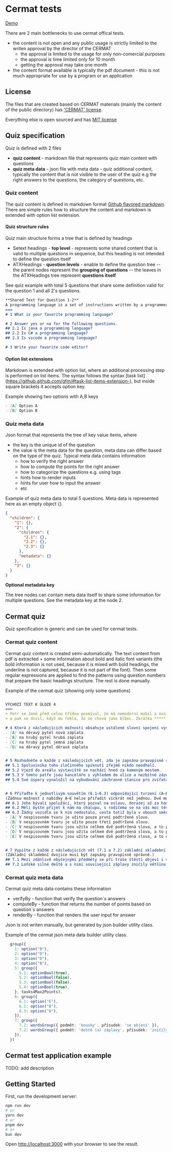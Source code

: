 # Cermat tests

[Demo](https://rsamec.github.io/cermat)

There are 2 main bottlenecks to use cermat offical tests.

- the content is not open and any public usage is strictly limited to the writen approval by the director of the CERMAT
  - the approval is limited to the usage for only non-comercial purposes  
  - the approval is time limited only for 10 month
  - getting the approval may take one month
- the content format available is typically the pdf document - this is not much appropriate for use by a program or an application

## License

The files that are created based on CERMAT materials (mainly the content of the public directory) has ['CERMAT' license](https://prijimacky.cermat.cz/files/files/CZVV_pravidla-vyuziti-webstrankyn.pdf).

Everything else is open sourced and has [MIT license](LICENSE.md)


## Quiz specification

Quiz is defined with 2 files
- **quiz content** - markdown file that represents quiz main content with questions
- **quiz meta data** - json file with meta data - quiz additional content, typically the content that is not visible to the user of the quiz e.g the right answers to the questions, the category of questions, etc.

### Quiz content

The quiz content is defined in markdown format [Github flavored markdown](https://github.github.com/gfm). There are simple rules how to structure the content and markdown is extended with option list extension.


#### Quiz structure rules

Quiz main structure forms a tree that is defined by headings
- Setext headings - **top level** - represents some shared content that is valid to multiple questions in sequence, but this heading is not intended to define the question itself
- ATXHeadings - **question levels** - enable to define the question tree
-- the parent nodes represent the **grouping of questions**
-- the leaves in the ATXHeadings tree represent **questions itself**

See quiz example with total 5 questions that share some definition valid for the question 1 and all 2's questions.


```md
**Shared Text for Question 1-2**
A programming language is a set of instructions written by a programmer to deliver instructions to the computer to perform and accomplish a task.
===
# 1 What is your favorite programming language?

# 2 Answer yes or no for the following questions.
## 2.1 Is java a programming language?
## 2.2 Is C# a programming language?
## 2.3 Is vscode a programming language?

# 3 Write your favorite code editor?
```

#### Option list extensions
Markdown is extended with option list, where an additional processing step is performed on list items. The syntax follows the syntax [task list] (https://github.github.com/gfm/#task-list-items-extension-), but inside square brackets it accepts option key.

Example showing two options with A,B keys

```md
- [A] Option A
- [B] Option B
```

### Quiz meta data

Json format that represents the tree of key value items, where
- the key is the unique id of the question
- the value is the meta data for the question, meta data can differ based on the type of the quiz. Typical meta data contains information
  - how to verify the right answer
  - how to compute the points for the right answer
  - how to categorize the questions e.g. using tags
  - hints how to render inputs
  - hints for user how to input the answer
  - etc

Example of quiz meta data to total 5 questions. Meta data is represented here as an empty object {}.

```json
{
  "children": {
    "1": {},
    "2": {
      "children": {
        "2.1": {},
        "2.2": {},
        "2.3": {}
      },
      "metadata": {}
    },
    "3": {}
  }
}
```
**Optional metadata key**

The tree nodes can contain meta data itself to share some information for multiple questions. See the metadata key at the node 2. 


## Cermat quiz

Quiz specification is generic and can be used for cermat tests.

### Cermat quiz content
Cermat quiz content is created semi-automatically. The text content from pdf is extracted + some information about bold and italic font variants (the bold information is not used, because it is mixed with bold headings, the underline is not captured, because it is not part of the font). Then some regular expressions are applied to find the patterns using question numbers that prepare the basic headings structure. The rest is done manually.


Example of the cermat quiz (showing only some questions)

```md

VÝCHOZÍ TEXT K ÚLOZE 4
===
> Petr se Janě před celou třídou posmíval, že má nemoderní mobil a nosí hnusné oblečení,
> a pak se divil, když mu řekla, že se chová jako blbec. Zkrátka *****.

# 4 Která z následujících možností obsahuje ustálené slovní spojení vystihující situaci ve výchozím textu, a patří tedy na vynechané místo (*****) v textu?
- [A] na děravý pytel nová záplata
- [B] na hrubý pytel hrubá záplata
- [C] na hrubý pytel jemná záplata
- [D] na děravý pytel děravá záplata


# 5 Rozhodněte o každé z následujících vět, zda je zapsána pravopisně správně (A), nebo ne (N).
## 5.1 Spoluviníka toho zločinného spiknutí zřejmě nikdo neodhalí. 
## 5.2 Vjezd do areálu výstaviště se nachází hned za kameným mostem. 
## 5.3 V tomto patře jsou kanceláře s výhledem do ulice a nezbitné zázemí. 
## 5.4 Své úspory vynaložil na vybudování záchranné stanice pro zvířata v nouzi. 


# 6 Přiřaďte k jednotlivým souvětím (6.1–6.3) odpovídající tvrzení (A–E).
(Žádnou možnost z nabídky A–E nelze přiřadit víckrát než jednou. Dvě možnosti zbudou a nebudou použity.)
## 6.1 Jeho bývalí spolužáci, který pozval na oslavu, dorazej až za hodinu. 
## 6.2 Měli byste přijet k nám na chalupu, s rodičema se na vás moc těšíme. 
## 6.3 Žádný vozidlo se k nim nedostalo, cesta totiž byla v obouch směrech zavřená. 
- [A] V nespisovném tvaru je užito pouze první podtržené slovo.
- [B] V nespisovném tvaru je užito pouze třetí podtržené slovo.
- [C] V nespisovném tvaru jsou užita celkem dvě podtržená slova, a to první a druhé.
- [D] V nespisovném tvaru jsou užita celkem dvě podtržená slova, a to první a třetí
- [E] V nespisovném tvaru jsou užita celkem dvě podtržená slova, a to druhé a třetí.


# 7 Vypište z každé z následujících vět (7.1 a 7.2) základní skladební dvojici.
(Základní skladební dvojice musí být zapsány pravopisně správně.)
## 7.1 Mezi zdánlivě obyčejnými předměty se při troše štěstí objeví i vzácné kousky.
## 7.2 Loňské silné deště a s nimi související záplavy zničily většinu zemědělské úrody.

```
### Cermat quiz meta data
Cermat quiz meta data contains these information
- verifyBy - function that verify the question`s answers
- computeBy - function that returns the number of points based on question`s answers
- renderBy - function that renders the user input for answer

Json is not writen manually, but generated by json builder utility class.

Example of the cermat json meta data builder utility class.

```ts
  group({
    1: option("B"),
    2: option("D"),
    3: option("D"),
    4: option("B"),
    5: group({
      5.1: optionBool(true),
      5.2: optionBool(false),
      5.3: optionBool(false),
      5.4: optionBool(true),
    }, tasks4Max2Points),
    6: group({
      6.1: option("E"),
      6.2: option("B"),
      6.3: option("D"),
    }),
    7: group({
      7.1: wordsGroup({ podmět: 'kousky', přísudek: 'se objeví' }),
      7.2: wordsGroup({ podmět: 'deště (a) záplavy', přísudek: 'zničily' }),
    }),
  })
```

## Cermat test application example

TODO: add description

## Getting Started

First, run the development server:

```bash
npm run dev
# or
yarn dev
# or
pnpm dev
# or
bun dev
```

Open [http://localhost:3000](http://localhost:3000) with your browser to see the result.


